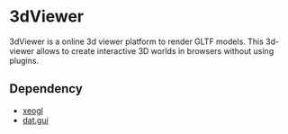 # 3dViewer

3dViewer is a online 3d viewer platform to render GLTF models. This 3d-viewer allows to create interactive 3D worlds in browsers without using plugins. 

## Dependency
- [xeogl](https://xeogl.org/)
- [dat.gui](https://github.com/dataarts/dat.gui)
